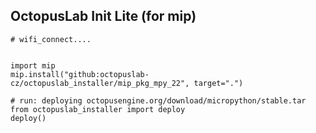 ## OctopusLab Init Lite (for mip)

```
# wifi_connect....


import mip
mip.install("github:octopuslab-cz/octopuslab_installer/mip_pkg_mpy_22", target=".")

# run: deploying octopusengine.org/download/micropython/stable.tar
from octopuslab_installer import deploy
deploy()
```
